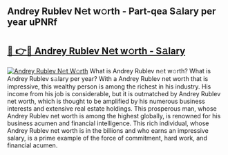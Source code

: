 ## Andrey Rublev N𝚎t w𝚘rth - Part-qea S𝚊lary per year uPNRf

# <h2><a href="http://gc50ljr.nevu.top/?p=Andrey+Rublev">🔗 👉🔴 Andrey Rublev N𝚎t w𝚘rth - S𝚊lary</a></h2>

[![Andrey Rublev N𝚎t W𝚘rth](https://i.imgur.com/Oavwk0R.jpeg)](http://gc50ljr.nevu.top/?p=Andrey+Rublev)
What is Andrey Rublev n𝚎t w𝚘rth? What is Andrey Rublev s𝚊lary per year?
With a Andrey Rublev net worth that is impressive, this wealthy person is among the richest in his industry. His income from his job is considerable, but it is outmatched by Andrey Rublev net worth, which is thought to be amplified by his numerous business interests and extensive real estate holdings. This prosperous man, whose Andrey Rublev net worth is among the highest globally, is renowned for his business acumen and financial intelligence. This rich individual, whose Andrey Rublev net worth is in the billions and who earns an impressive salary, is a prime example of the force of commitment, hard work, and financial acumen.
